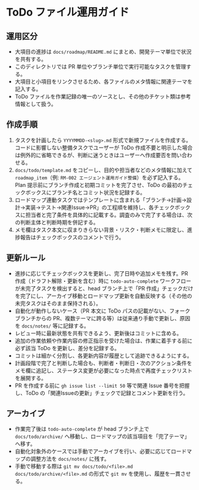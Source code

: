 # ToDo ファイル運用ガイド

## 運用区分
- 大項目の進捗は `docs/roadmap/README.md` にまとめ、開発テーマ単位で状況を共有する。
- このディレクトリでは PR 単位やブランチ単位で実行可能なタスクを管理する。
- 大項目と小項目をリンクさせるため、各ファイルのメタ情報に関連テーマを記入する。
- ToDo ファイルを作業記録の唯一のソースとし、その他のチケット類は参考情報として扱う。

## 作成手順
1. タスクを計画したら `YYYYMMDD-<slug>.md` 形式で新規ファイルを作成する。コードに影響しない整備タスクでユーザーが ToDo 作成不要と明示した場合は例外的に省略できるが、判断に迷うときはユーザーへ作成要否を問い合わせる。
2. `docs/todo/template.md` をコピーし、目的や担当者などのメタ情報に加えて `roadmap_item`（例: `RM-002 エージェント運用ガイド整備`）を必ず記入する。Plan 提示前にブランチ作成と初期コミットを完了させ、ToDo の最初のチェックボックスにブランチ名とコミット状況を記録する。
3. ロードマップ連動タスクではテンプレートに含まれる「ブランチ→計画→設計→実装→テスト→関連Issue→PR」の工程順を維持し、各チェックボックスに担当者と完了条件を具体的に記載する。調査のみで完了する場合は、次の判断主体と判断時期を併記する。
4. メモ欄はタスク本文に収まりきらない背景・リスク・判断メモに限定し、進捗報告はチェックボックスのコメントで行う。

## 更新ルール
- 進捗に応じてチェックボックスを更新し、完了日時や追加メモを残す。PR 作成（ドラフト解除・更新を含む）時に `todo-auto-complete` ワークフローが未完了タスクを検出すると、head ブランチ上で「PR 作成」チェックだけを完了にし、アーカイブ移動とロードマップ更新を自動反映する（その他の未完タスクはそのまま保持される）。
- 自動化が動作しないケース（PR 本文に ToDo パスの記載がない、フォークブランチからの PR、複数テーマに跨る等）は従来通り手動で更新し、原因を `docs/notes/` 等に記録する。
- レビュー時に最新状態を共有できるよう、更新後はコミットに含める。
- 追加の作業依頼や作業内容の修正指示を受けた場合は、作業に着手する前に必ず該当 ToDo を更新し、差分を記録する。
- コミットは細かく分割し、各更新内容が履歴として追跡できるようにする。
- 計画段階で完了と判断した場合も、判断者・判断日・次のアクション条件をメモ欄に追記し、ステータス変更が必要になった時点で再度チェックリストを展開する。
- PR を作成する前に `gh issue list --limit 50` 等で関連 Issue 番号を把握し、ToDo の「関連Issueの更新」チェックで記録とコメント更新を行う。

## アーカイブ
- 作業完了後は `todo-auto-complete` が head ブランチ上で `docs/todo/archive/` へ移動し、ロードマップの該当項目を「完了テーマ」へ移す。
- 自動化対象外のケースでは手動でアーカイブを行い、必要に応じてロードマップの調整方法を `docs/notes/` に残す。
- 手動で移動する際は `git mv docs/todo/<file>.md docs/todo/archive/<file>.md` の形式で `git mv` を使用し、履歴を一貫させる。
